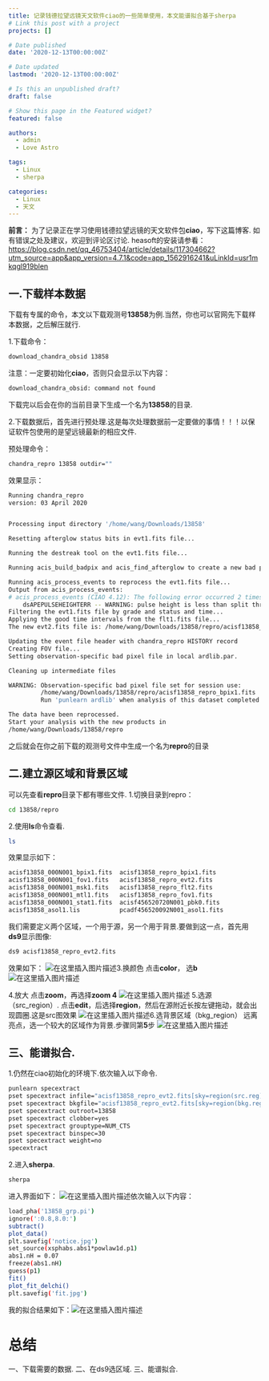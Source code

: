 ```yaml
---
title: 记录钱德拉望远镜天文软件ciao的一些简单使用，本文能谱拟合基于sherpa
# Link this post with a project
projects: []

# Date published
date: '2020-12-13T00:00:00Z'

# Date updated
lastmod: '2020-12-13T00:00:00Z'

# Is this an unpublished draft?
draft: false

# Show this page in the Featured widget?
featured: false

authors:
  - admin
  - Love Astro

tags:
  - Linux
  - sherpa

categories:
  - Linux
  - 天文
---
```



**前言：**
为了记录正在学习使用钱德拉望远镜的天文软件包**ciao**，写下这篇博客.
如有错误之处及建议，欢迎到评论区讨论.
heasoft的安装请参看：https://blog.csdn.net/qq_46753404/article/details/117304662?utm_source=app&app_version=4.7.1&code=app_1562916241&uLinkId=usr1mkqgl919blen


## 一.下载样本数据

下载有专属的命令，本文以下载观测号**13858**为例.当然，你也可以官网先下载样本数据，之后解压就行.


1.下载命令：
```bash
download_chandra_obsid 13858 
```
注意：一定要初始化**ciao**，否则只会显示以下内容：
```bash
download_chandra_obsid: command not found
```
下载完以后会在你的当前目录下生成一个名为**13858**的目录.


2.下载数据后，首先进行预处理.这是每次处理数据前一定要做的事情！！！以保证软件包使用的是望远镜最新的相应文件.

预处理命令：

```bash
chandra_repro 13858 outdir=""
```
效果显示：

```bash
Running chandra_repro
version: 03 April 2020


Processing input directory '/home/wang/Downloads/13858'

Resetting afterglow status bits in evt1.fits file...

Running the destreak tool on the evt1.fits file...

Running acis_build_badpix and acis_find_afterglow to create a new bad pixel file...

Running acis_process_events to reprocess the evt1.fits file...
Output from acis_process_events:
# acis_process_events (CIAO 4.12): The following error occurred 2 times:
	dsAPEPULSEHEIGHTERR -- WARNING: pulse height is less than split threshold when performing serial CTI adjustment.
Filtering the evt1.fits file by grade and status and time...
Applying the good time intervals from the flt1.fits file...
The new evt2.fits file is: /home/wang/Downloads/13858/repro/acisf13858_repro_evt2.fits

Updating the event file header with chandra_repro HISTORY record
Creating FOV file...
Setting observation-specific bad pixel file in local ardlib.par.

Cleaning up intermediate files

WARNING: Observation-specific bad pixel file set for session use:
         /home/wang/Downloads/13858/repro/acisf13858_repro_bpix1.fits
         Run 'punlearn ardlib' when analysis of this dataset completed.

The data have been reprocessed.
Start your analysis with the new products in
/home/wang/Downloads/13858/repro

```

之后就会在你之前下载的观测号文件中生成一个名为**repro**的目录

## 二.建立源区域和背景区域
可以先查看**repro**目录下都有哪些文件.
 1.切换目录到repro：
```bash
cd 13858/repro
```
2.使用**ls**命令查看.

```bash
ls
```
效果显示如下：

```bash
acisf13858_000N001_bpix1.fits  acisf13858_repro_bpix1.fits
acisf13858_000N001_fov1.fits   acisf13858_repro_evt2.fits
acisf13858_000N001_msk1.fits   acisf13858_repro_flt2.fits
acisf13858_000N001_mtl1.fits   acisf13858_repro_fov1.fits
acisf13858_000N001_stat1.fits  acisf456520720N001_pbk0.fits
acisf13858_asol1.lis           pcadf456520092N001_asol1.fits

```

我们需要定义两个区域，一个用于源，另一个用于背景.要做到这一点，首先用**ds9**显示图像:

```bash
ds9 acisf13858_repro_evt2.fits
```
效果如下：
![在这里插入图片描述](https://img-blog.csdnimg.cn/20201026114303127.png?x-oss-process=image/watermark,type_ZmFuZ3poZW5naGVpdGk,shadow_10,text_aHR0cHM6Ly9ibG9nLmNzZG4ubmV0L3FxXzQ2NzUzNDA0,size_16,color_FFFFFF,t_70#pic_center)3.换颜色
点击**color**， 选**b**
![在这里插入图片描述](https://img-blog.csdnimg.cn/20201104174114946.png?x-oss-process=image/watermark,type_ZmFuZ3poZW5naGVpdGk,shadow_10,text_aHR0cHM6Ly9ibG9nLmNzZG4ubmV0L3FxXzQ2NzUzNDA0,size_16,color_FFFFFF,t_70#pic_center)

4.放大
点击**zoom**，再选择**zoom 4**
![在这里插入图片描述](https://img-blog.csdnimg.cn/20201104173757588.png?x-oss-process=image/watermark,type_ZmFuZ3poZW5naGVpdGk,shadow_10,text_aHR0cHM6Ly9ibG9nLmNzZG4ubmV0L3FxXzQ2NzUzNDA0,size_16,color_FFFFFF,t_70#pic_center)
5.选源（src_region）.
点击**edit**，后选择**region**，然后在源附近长按左键拖动，就会出现圆圈.这是src图效果
![在这里插入图片描述](https://img-blog.csdnimg.cn/20201104174209851.png?x-oss-process=image/watermark,type_ZmFuZ3poZW5naGVpdGk,shadow_10,text_aHR0cHM6Ly9ibG9nLmNzZG4ubmV0L3FxXzQ2NzUzNDA0,size_16,color_FFFFFF,t_70#pic_center)6.选背景区域（bkg_region）
远离亮点，选一个较大的区域作为背景.步骤同第**5**步
![在这里插入图片描述](https://img-blog.csdnimg.cn/20201104174501822.png?x-oss-process=image/watermark,type_ZmFuZ3poZW5naGVpdGk,shadow_10,text_aHR0cHM6Ly9ibG9nLmNzZG4ubmV0L3FxXzQ2NzUzNDA0,size_16,color_FFFFFF,t_70#pic_center)
## 三、能谱拟合.
1.仍然在ciao初始化的环境下.依次输入以下命令.

```bash
punlearn specextract
pset specextract infile="acisf13858_repro_evt2.fits[sky=region(src.reg)]"
pset specextract bkgfile="acisf13858_repro_evt2.fits[sky=region(bkg.reg)]"
pset specextract outroot=13858
pset specextract clobber=yes
pset specextract grouptype=NUM_CTS
pset specextract binspec=30
pset specextract weight=no
specextract
```
2.进入**sherpa**.

```bash
sherpa
```
进入界面如下：
![在这里插入图片描述](https://img-blog.csdnimg.cn/20201107130337648.png?x-oss-process=image/watermark,type_ZmFuZ3poZW5naGVpdGk,shadow_10,text_aHR0cHM6Ly9ibG9nLmNzZG4ubmV0L3FxXzQ2NzUzNDA0,size_16,color_FFFFFF,t_70#pic_center)依次输入以下内容：

```bash
load_pha('13858_grp.pi')
ignore(':0.8,8.0:')
subtract()
plot_data()
plt.savefig('notice.jpg')
set_source(xsphabs.abs1*powlaw1d.p1)
abs1.nH = 0.07
freeze(abs1.nH)
guess(p1)
fit()
plot_fit_delchi()
plt.savefig('fit.jpg')
```
我的拟合结果如下：![在这里插入图片描述](https://img-blog.csdnimg.cn/20201107132454980.jpg?x-oss-process=image/watermark,type_ZmFuZ3poZW5naGVpdGk,shadow_10,text_aHR0cHM6Ly9ibG9nLmNzZG4ubmV0L3FxXzQ2NzUzNDA0,size_16,color_FFFFFF,t_70#pic_center)

# 总结
一、下载需要的数据.
二、在ds9选区域.
三、能谱拟合.
